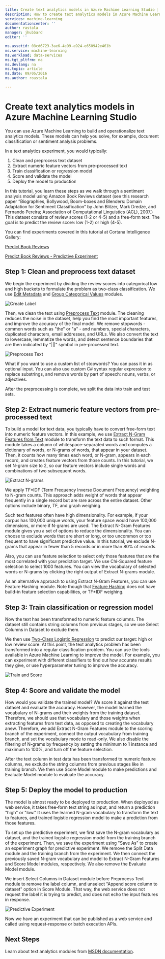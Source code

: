 ```yaml
---
title: Create text analytics models in Azure Machine Learning Studio | Microsoft Docs
description: How to create text analytics models in Azure Machine Learning Studio using modules for text preprocessing, N-grams or feature hashing
services: machine-learning
documentationcenter: ''
author: rastala
manager: jhubbard
editor: ''

ms.assetid: 08cd6723-3ae6-4e99-a924-e650942e461b
ms.service: machine-learning
ms.workload: data-services
ms.tgt_pltfrm: na
ms.devlang: na
ms.topic: article
ms.date: 09/06/2016
ms.author: roastala

---
```

# Create text analytics models in Azure Machine Learning Studio
You can use Azure Machine Learning to build and operationalize text analytics models. These models can help you solve, for example, document classification or sentiment analysis problems.

In a text analytics experiment, you would typically:

1. Clean and preprocess text dataset
2. Extract numeric feature vectors from pre-processed text
3. Train classification or regression model
4. Score and validate the model
5. Deploy the model to production

In this tutorial, you learn these steps as we walk through a sentiment analysis model using Amazon Book Reviews dataset (see this research paper “Biographies, Bollywood, Boom-boxes and Blenders: Domain Adaptation for Sentiment Classification” by John Blitzer, Mark Dredze, and Fernando Pereira; Association of Computational Linguistics (ACL), 2007.) This dataset consists of review scores (1-2 or 4-5) and a free-form text. The goal is to predict the review score: low (1-2) or high (4-5).

You can find experiments covered in this tutorial at Cortana Intelligence Gallery:

[Predict Book Reviews](https://gallery.cortanaintelligence.com/Experiment/Predict-Book-Reviews-1)

[Predict Book Reviews - Predictive Experiment](https://gallery.cortanaintelligence.com/Experiment/Predict-Book-Reviews-Predictive-Experiment-1)

## Step 1: Clean and preprocess text dataset
We begin the experiment by dividing the review scores into categorical low and high buckets to formulate the problem as two-class classification. We use [Edit Metadata](https://msdn.microsoft.com/library/azure/dn905986.aspx) and [Group Categorical Values](https://msdn.microsoft.com/library/azure/dn906014.aspx) modules.

![Create Label](./media/machine-learning-text-analytics-module-tutorial/create-label.png)

Then, we clean the text using [Preprocess Text](https://msdn.microsoft.com/library/azure/mt762915.aspx) module. The cleaning reduces the noise in the dataset, help you find the most important features, and improve the accuracy of the final model. We remove stopwords - common words such as "the" or "a" - and numbers, special characters, duplicated characters, email addresses, and URLs. We also convert the text to lowercase, lemmatize the words, and detect sentence boundaries that are then indicated by "|||" symbol in pre-processed text.

![Preprocess Text](./media/machine-learning-text-analytics-module-tutorial/preprocess-text.png)

What if you want to use a custom list of stopwords? You can pass it in as optional input. You can also use custom C# syntax regular expression to replace substrings, and remove words by part of speech: nouns, verbs, or adjectives.

After the preprocessing is complete, we split the data into train and test sets.

## Step 2: Extract numeric feature vectors from pre-processed text
To build a model for text data, you typically have to convert free-form text into numeric feature vectors. In this example, we use [Extract N-Gram Features from Text](https://msdn.microsoft.com/library/azure/mt762916.aspx) module to transform the text data to such format. This module takes a column of whitespace-separated words and computes a dictionary of words, or N-grams of words, that appear in your dataset. Then, it counts how many times each word, or N-gram, appears in each record, and creates feature vectors from those counts. In this tutorial, we set N-gram size to 2, so our feature vectors include single words and combinations of two subsequent words.

![Extract N-grams](./media/machine-learning-text-analytics-module-tutorial/extract-ngrams.png)

We apply TF*IDF (Term Frequency Inverse Document Frequency) weighting to N-gram counts. This approach adds weight of words that appear frequently in a single record but are rare across the entire dataset. Other options include binary, TF, and graph weighing.

Such text features often have high dimensionality. For example, if your corpus has 100,000 unique words, your feature space would have 100,000 dimensions, or more if N-grams are used. The Extract N-Gram Features module gives you a set of options to reduce the dimensionality. You can choose to exclude words that are short or long, or too uncommon or too frequent to have significant predictive value. In this tutorial, we exclude N-grams that appear in fewer than 5 records or in more than 80% of records.

Also, you can use feature selection to select only those features that are the most correlated with your prediction target. We use Chi-Squared feature selection to select 1000 features. You can view the vocabulary of selected words or N-grams by clicking the right output of Extract N-grams module.

As an alternative approach to using Extract N-Gram Features, you can use Feature Hashing module. Note though that [Feature Hashing](https://msdn.microsoft.com/library/azure/dn906018.aspx) does not have build-in feature selection capabilities, or TF*IDF weighing.

## Step 3: Train classification or regression model
Now the text has been transformed to numeric feature columns. The dataset still contains string columns from previous stages, so we use Select Columns in Dataset to exclude them.

We then use [Two-Class Logistic Regression](https://msdn.microsoft.com/library/azure/dn905994.aspx) to predict our target: high or low review score. At this point, the text analytics problem has been transformed into a regular classification problem. You can use the tools available in Azure Machine Learning to improve the model. For example, you can experiment with different classifiers to find out how accurate results they give, or use hyperparameter tuning to improve the accuracy.

![Train and Score](./media/machine-learning-text-analytics-module-tutorial/scoring-text.png)

## Step 4: Score and validate the model
How would you validate the trained model? We score it against the test dataset and evaluate the accuracy. However, the model learned the vocabulary of N-grams and their weights from the training dataset. Therefore, we should use that vocabulary and those weights when extracting features from test data, as opposed to creating the vocabulary anew. Therefore, we add Extract N-Gram Features module to the scoring branch of the experiment, connect the output vocabulary from training branch, and set the vocabulary mode to read-only. We also disable the filtering of N-grams by frequency by setting the minimum to 1 instance and maximum to 100%, and turn off the feature selection.

After the text column in test data has been transformed to numeric feature columns, we exclude the string columns from previous stages like in training branch. We then use Score Model module to make predictions and Evaluate Model module to evaluate the accuracy.

## Step 5: Deploy the model to production
The model is almost ready to be deployed to production. When deployed as web service, it takes free-form text string as input, and return a prediction "high" or "low." It uses the learned N-gram vocabulary to transform the text to features, and trained logistic regression model to make a prediction from those features. 

To set up the predictive experiment, we first save the N-gram vocabulary as dataset, and the trained logistic regression model from the training branch of the experiment. Then, we save the experiment using "Save As" to create an experiment graph for predictive experiment. We remove the Split Data module and the training branch from the experiment. We then connect the previously saved N-gram vocabulary and model to Extract N-Gram Features and Score Model modules, respectively. We also remove the Evaluate Model module.

We insert Select Columns in Dataset module before Preprocess Text module to remove the label column, and unselect "Append score column to dataset" option in Score Module. That way, the web service does not request the label it is trying to predict, and does not echo the input features in response.

![Predictive Experiment](./media/machine-learning-text-analytics-module-tutorial/predictive-text.png)

Now we have an experiment that can be published as a web service and called using request-response or batch execution APIs.

## Next Steps
Learn about text analytics modules from [MSDN documentation](https://msdn.microsoft.com/library/azure/dn905886.aspx).

